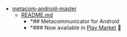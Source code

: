 - <a href = "E:\Node_projects\Node_Way\ArchivTSH_2\ArhivMetarhia_2\metacom-android-master\cat.metacom-android-master\dir.metacom-android-master.md">metacom-android-master</a>
    - <a href = "E:\Node_projects\Node_Way\ArchivTSH_2\ArhivMetarhia_2\metacom-android-master\README.md">README.md</a>
        - *## Metacommunicator for Android
        - *### Now available in [Play Market](https://play.google.com/store/apps/details?id=com.metarhia.metacom) 🎉
